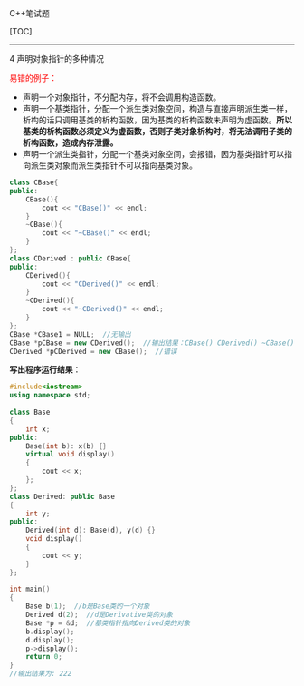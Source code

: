 C++笔试题

[TOC]

------

4 声明对象指针的多种情况

<font color=red>易错的例子：</font>

- 声明一个对象指针，不分配内存，将不会调用构造函数。
- 声明一个基类指针，分配一个派生类对象空间，构造与直接声明派生类一样，析构的话只调用基类的析构函数，因为基类的析构函数未声明为虚函数。**所以基类的析构函数必须定义为虚函数，否则子类对象析构时，将无法调用子类的析构函数，造成内存泄露。**
- 声明一个派生类指针，分配一个基类对象空间，会报错，因为基类指针可以指向派生类对象而派生类指针不可以指向基类对象。

```c++
class CBase{
public:
    CBase(){
        cout << "CBase()" << endl;
    }
    ~CBase(){
        cout << "~CBase()" << endl;
    }
};
class CDerived : public CBase{
public:
    CDerived(){
        cout << "CDerived()" << endl;
    }
    ~CDerived(){
        cout << "~CDerived()" << endl;
    }
};
CBase *CBase1 = NULL;  //无输出
CBase *pCBase = new CDerived();  //输出结果：CBase() CDerived() ~CBase()
CDerived *pCDerived = new CBase();  //错误
```

**写出程序运行结果**：

```c++
#include<iostream>
using namespace std;
 
class Base
{
    int x;
public:
    Base(int b): x(b) {}
    virtual void display()
    {
        cout << x;
    };
};
class Derived: public Base
{
    int y;
public:
    Derived(int d): Base(d), y(d) {}
    void display()
    {
        cout << y;
    }
};
 
int main()
{
    Base b(1);  //b是Base类的一个对象
    Derived d(2);  //d是Derivative类的对象
    Base *p = &d;  //基类指针指向Derived类的对象
    b.display();
    d.display();
    p->display();
    return 0;
}
//输出结果为: 222
```

